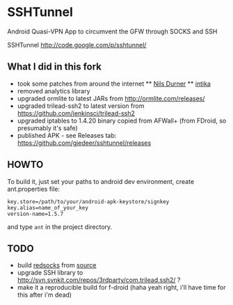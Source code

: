 # SSHTunnel
Android Quasi-VPN App to circumvent the GFW through SOCKS and SSH

SSHTunnel
http://code.google.com/p/sshtunnel/

## What I did in this fork
* took some patches from around the internet
** [Nils Durner](https://github.com/ndurner)
** [intika](https://github.com/intika)
* removed analytics library
* upgraded ormlite to latest JARs from http://ormlite.com/releases/
* upgraded trilead-ssh2 to latest version from https://github.com/jenkinsci/trilead-ssh2
* upgraded iptables to 1.4.20 binary copied from AFWall+ (from FDroid, so presumably it's safe)
* published APK - see Releases tab: https://github.com/gjedeer/sshtunnel/releases

## HOWTO
To build it, just set your paths to android dev environment, create ant.properties file:

```
key.store=/path/to/your/android-apk-keystore/signkey
key.alias=name_of_your_key
version-name=1.5.7
```

and type `ant` in the project directory.

## TODO
* build [redsocks](https://github.com/gjedeer/sshtunnel/blob/master/assets/redsocks) from [source](http://darkk.net.ru/redsocks/)
* upgrade SSH library to http://svn.svnkit.com/repos/3rdparty/com.trilead.ssh2/ ?
* make it a reproducible build for f-droid (haha yeah right, i'll have time for this after i'm dead)
